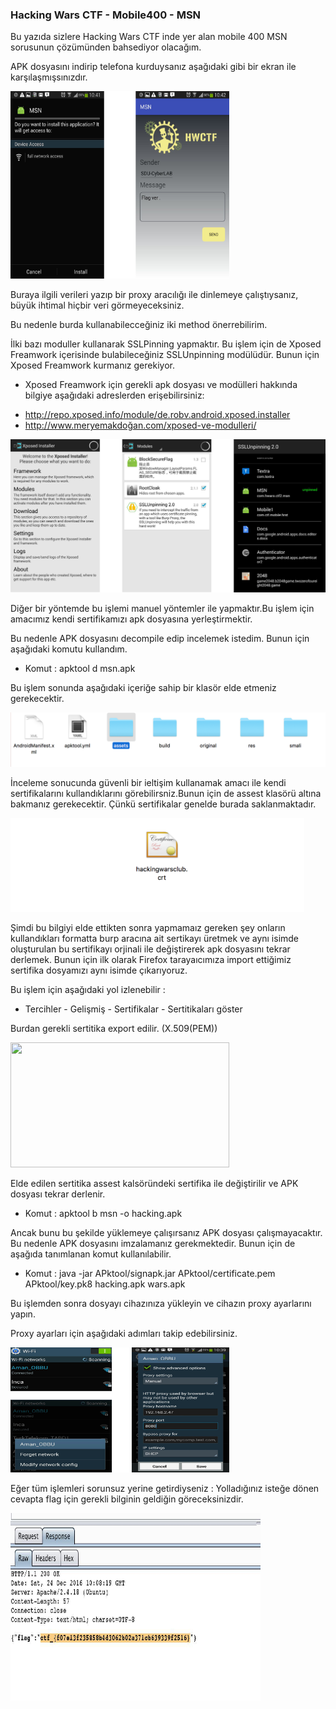 ### Hacking Wars CTF - Mobile400 - MSN

Bu yazıda sizlere Hacking Wars CTF inde yer alan mobile 400 MSN sorusunun çözümünden bahsediyor olacağım.

APK dosyasını indirip telefona kurduysanız aşağıdaki gibi bir ekran ile karşılaşmışsınızdır.

<img src="/Mobil/Mobil400/Resimler/ilkkurulum.png" width="350" height="300"/>

Buraya ilgili verileri yazıp bir proxy aracılığı ile dinlemeye çalıştıysanız, büyük ihtimal hiçbir veri görmeyeceksiniz. 

Bu nedenle burda kullanabilecceğiniz iki method önerrebilirim.

İlki bazı moduller kullanarak SSLPinning yapmaktır. Bu işlem için de Xposed Freamwork içerisinde bulabileceğiniz SSLUnpinning modülüdür. Bunun için Xposed Freamwork kurmanız gerekiyor.

 * Xposed Freamwork için gerekli apk dosyası ve modülleri hakkında bilgiye aşağıdaki adreslerden erişebilirsiniz:
  - http://repo.xposed.info/module/de.robv.android.xposed.installer
  - http://www.meryemakdoğan.com/xposed-ve-modulleri/
  
<img src="/Mobil/Mobil400/Resimler/ssl.png"/>


Diğer bir yöntemde bu işlemi manuel yöntemler ile yapmaktır.Bu işlem için amacımız kendi sertifikamızı apk dosyasına yerleştirmektir.

Bu nedenle APK dosyasını decompile edip incelemek istedim. Bunun için aşağıdaki komutu kullandım.

* Komut : apktool d msn.apk

Bu işlem sonunda aşağıdaki içeriğe sahip bir klasör elde etmeniz gerekecektir.

<img src="/Mobil/Mobil400/Resimler/apk.png"/>

İnceleme sonucunda güvenli bir ieltişim kullanamak amacı ile kendi sertifikalarını kullandıklarını görebilirsniz.Bunun için de assest klasörü altına bakmanız gerekecektir. Çünkü sertifikalar genelde burada saklanmaktadır.

<img src="/Mobil/Mobil400/Resimler/sertifikaresmi.png" height=150/>

Şimdi bu bilgiyi elde ettikten sonra yapmamaız gereken şey onların kullandıkları formatta burp aracına ait sertikayı üretmek ve aynı isimde oluşturulan bu sertifikayı orjinali ile değiştirerek apk dosyasını tekrar derlemek. Bunun için ilk olarak Firefox tarayaıcımıza import ettiğimiz sertifika dosyamızı aynı isimde çıkarıyoruz. 

Bu işlem için aşağıdaki yol izlenebilir :

*  Tercihler - Gelişmiş - Sertifikalar - Sertitikaları göster

Burdan gerekli sertitika export edilir. (X.509(PEM))

<img src="/Mobil/Mobil400/Resimler/burpsertitikası.png" width="350" height="200"/>

Elde edilen sertitika assest kalsöründeki sertifika ile değiştirilir ve APK dosyası tekrar derlenir.

* Komut : apktool b msn -o hacking.apk

Ancak bunu bu şekilde yüklemeye çalışırsanız APK dosyası çalışmayacaktır. Bu nedenle APK dosyasını imzalamanız gerekmektedir. Bunun için  de aşağıda tanımlanan komut kullanılabilir.

* Komut : java -jar APktool/signapk.jar APktool/certificate.pem APktool/key.pk8 hacking.apk wars.apk

Bu işlemden sonra dosyayı cihazınıza yükleyin ve cihazın proxy ayarlarını yapın.

Proxy ayarları için aşağıdaki adımları takip edebilirsiniz.

<img src="/Mobil/Mobil400/Resimler/proxyayari.png" width="350" height="200"/>

Eğer tüm işlemleri sorunsuz yerine getirdiyseniz : Yolladığınız isteğe dönen cevapta flag için gerekli bilginin geldiğin göreceksinizdir.

<img src="/Mobil/Mobil400/Resimler/flag.jpg" width="400" height="300"/>

